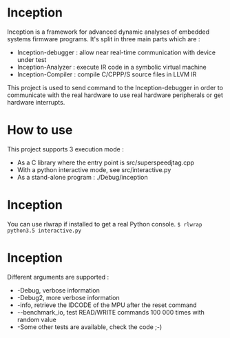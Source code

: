 # <a name="HowToUse"></a>Inception

Inception is a framework for advanced dynamic analyses of embedded systems firmware programs.
It's split in three main parts which are :
 * Inception-debugger : allow near real-time communication with device under test
 * Inception-Analyzer : execute IR code in a symbolic virtual machine
 * Inception-Compiler : compile C/CPPP/S source files in LLVM IR

This project is used to send command to the Inception-debugger in order to communicate with
the real hardware to use real hardware peripherals or get hardware interrupts.

# <a name="HowToUse"></a>How to use

This project supports 3 execution mode :
 * As a C library where the entry point is src/superspeedjtag.cpp
 * With a python interactive mode, see src/interactive.py
 * As a stand-alone program : ./Debug/inception 


# <a name="Python"></a>Inception

You can use rlwrap if installed to get a real Python console.
``$ rlwrap python3.5 interactive.py``

# <a name="Stand Alone"></a>Inception


Different arguments are supported : 
 * -Debug, verbose information
 * -Debug2, more verbose information
 * -info, retrieve the IDCODE of the MPU after the reset command
 * --benchmark_io, test READ/WRITE commands 100 000 times with random value
 * -Some other tests are available, check the code ;-)
